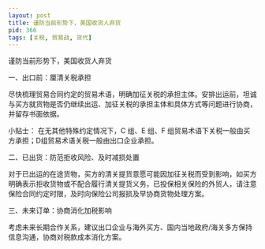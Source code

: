 ```yaml
---
layout: post
title: 谨防当前形势下，美国收货人弃货
pid: 366
tags: [关税, 贸易战, 货代]
---
```


谨防当前形势下，美国收货人弃货

一、出口前：厘清关税承担

尽快梳理贸易合同约定的贸易术语，明确加征关税的承担主体。安排出运前，坦诚与买方就货物是否仍继续出运、加征关税的承担主体和具体方式等问题进行协商，并留存书面依据。

小贴士： 
在无其他特殊约定情况下，C 组、E 组、F 组贸易术语下关税一般由买方承担；D组贸易术语关税一般由出口企业承担。


二、已出货：防范拒收风险、及时减损处置

对于已出运的在途货物，买方的清关提货意愿可能因加征关税而受到影响，如买方明确表示拒收货物或不配合履行清关提货义务，已投保相关保险的外贸人，请注意保险合同约定时限，及时向保险公司报损及早协商货物处理方案。


三、未来订单：协商消化加税影响

考虑未来长期合作关系，建议出口企业与海外买方、国内当地政府/海关多方保持信息沟通，协商对税款成本消化方案。